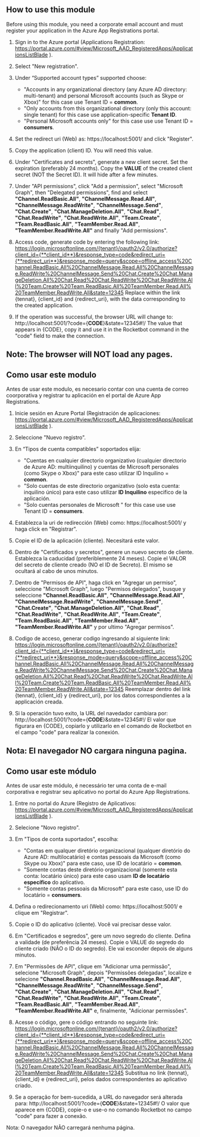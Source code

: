 ## How to use this module

Before using this module, you need a corporate email account and must register your application in the Azure App Registrations portal.

1. Sign in to the Azure portal (Applications Registration: https://portal.azure.com/#view/Microsoft_AAD_RegisteredApps/ApplicationsListBlade ).
2. Select "New registration".
3. Under “Supported account types” supported choose:
    - "Accounts in any organizational directory (any Azure AD directory: multi-tenant) and personal Microsoft accounts (such as Skype or Xbox)" for this case use Tenant ID = **common**.
    - "Only accounts from this organizational directory (only this account: single tenant) for this case use application-specific **Tenant ID**.
    - "Personal Microsoft accounts only" for this case use use Tenant ID = **consumers**.
4. Set the redirect uri (Web) as: https://localhost:5001/ and click "Register".
5. Copy the application (client) ID. You will need this value.
6. Under "Certificates and secrets", generate a new client secret. Set the expiration (preferably 24 months). Copy the **VALUE** of the created client secret (NOT the Secret ID). It will hide after a few minutes.
7. Under "API permissions", click "Add a permission", select "Microsoft Graph", then "Delegated permissions", find and select **"Channel.ReadBasic.All"**, **"ChannelMessage.Read.All"**, **"ChannelMessage.ReadWrite"**, **"ChannelMessage.Send"**, **"Chat.Create"**, **"Chat.ManageDeletion.All"**, **"Chat.Read"**, **"Chat.ReadWrite"**, **"Chat.ReadWrite.All"**, **"Team.Create"**, **"Team.ReadBasic.All"**, **"TeamMember.Read.All"**, **"TeamMember.ReadWrite.All"** and finally "Add permissions".

8. Access code, generate code by entering the following link:
https://login.microsoftonline.com/{tenant}/oauth2/v2.0/authorize?client_id={**client_id**}&response_type=code&redirect_uri={**redirect_uri**}&response_mode=query&scope=offline_access%20Channel.ReadBasic.All%20ChannelMessage.Read.All%20ChannelMessage.ReadWrite%20ChannelMessage.Send%20Chat.Create%20Chat.ManageDeletion.All%20Chat.Read%20Chat.ReadWrite%20Chat.ReadWrite.All%20Team.Create%20Team.ReadBasic.All%20TeamMember.Read.All%20TeamMember.ReadWrite.All&state=12345
Replace within the link {tennat}, {client_id} and {redirect_uri}, with the data corresponding to the created application.

9. If the operation was successful, the browser URL will change to: http://localhost:5001/?code={**CODE**}&state=12345#!/
The value that appears in {CODE}, copy it and use it in the Rocketbot command in the "code" field to make the connection.

Note: The browser will NOT load any pages.
---
## Como usar este modulo

Antes de usar este modulo, es necesario contar con una cuenta de correo coorporativa y registrar tu aplicación en el portal de Azure App Registrations. 

1. Inicie sesión en Azure Portal (Registración de aplicaciones: https://portal.azure.com/#view/Microsoft_AAD_RegisteredApps/ApplicationsListBlade ).
2. Seleccione "Nuevo registro".
3. En “Tipos de cuenta compatibles” soportados elija:
    - "Cuentas en cualquier directorio organizativo (cualquier directorio de Azure AD: multiinquilino) y cuentas de Microsoft personales (como Skype o Xbox)" para este caso utilizar  ID Inquilino = **common**.
    - "Solo cuentas de este directorio organizativo (solo esta cuenta: inquilino único) para este caso utilizar **ID Inquilino** especifico de la aplicación.
    - "Solo cuentas personales de Microsoft " for this case use use Tenant ID = **consumers**.
4. Establezca la uri de redirección (Web) como: https://localhost:5001/ y haga click en "Registrar".
5. Copie el ID de la aplicación (cliente). Necesitará este valor.
6. Dentro de "Certificados y secretos", genere un nuevo secreto de cliente. Establezca la caducidad (preferiblemente 24 meses). Copie el VALOR del secreto de cliente creado (NO el ID de Secreto). El mismo se ocultará al cabo de unos minutos.
7. Dentro de "Permisos de API", haga click en "Agregar un permiso", seleccione "Microsoft Graph", luego "Permisos delegados", busque y seleccione **"Channel.ReadBasic.All"**, **"ChannelMessage.Read.All"**, **"ChannelMessage.ReadWrite"**, **"ChannelMessage.Send"**, **"Chat.Create"**, **"Chat.ManageDeletion.All"**, **"Chat.Read"**, **"Chat.ReadWrite"**, **"Chat.ReadWrite.All"**, **"Team.Create"**, **"Team.ReadBasic.All"**, **"TeamMember.Read.All"**, **"TeamMember.ReadWrite.All"** y por ultimo "Agregar permisos".

8. Codigo de acceso, generar codigo ingresando al siguiente link:
https://login.microsoftonline.com/{tenant}/oauth2/v2.0/authorize?client_id={**client_id**}&response_type=code&redirect_uri={**redirect_uri**}&response_mode=query&scope=offline_access%20Channel.ReadBasic.All%20ChannelMessage.Read.All%20ChannelMessage.ReadWrite%20ChannelMessage.Send%20Chat.Create%20Chat.ManageDeletion.All%20Chat.Read%20Chat.ReadWrite%20Chat.ReadWrite.All%20Team.Create%20Team.ReadBasic.All%20TeamMember.Read.All%20TeamMember.ReadWrite.All&state=12345
Reemplazar dentro del link {tennat}, {client_id} y {redirect_uri}, por los datos correspondientes a la applicación creada.

9. Si la operación tuvo exito, la URL del navedador cambiara por: http://localhost:5001/?code={**CODE**}&state=12345#!/ 
El valor que figurara en {CODE}, copiarlo y utilizarlo en el comando de Rocketbot en el campo "code" para realizar la conexión.

Nota: El navegador NO cargara ninguna pagina.
---
## Como usar este módulo

Antes de usar este módulo, é necessário ter uma conta de e-mail corporativa e registrar seu aplicativo no portal do Azure App Registrations.

1. Entre no portal do Azure (Registro de Aplicativos: https://portal.azure.com/#view/Microsoft_AAD_RegisteredApps/ApplicationsListBlade ).
2. Selecione "Novo registro".
3. Em "Tipos de conta suportados", escolha:
    - "Contas em qualquer diretório organizacional (qualquer diretório do Azure AD: multilocatário) e contas pessoais da Microsoft (como Skype ou Xbox)" para este caso, use ID de locatário = **common**.
    - "Somente contas deste diretório organizacional (somente esta conta: locatário único) para este caso usam **ID de locatário específico** do aplicativo.
    - "Somente contas pessoais da Microsoft" para este caso, use ID do locatário = **consumers**.
4. Defina o redirecionamento uri (Web) como: https://localhost:5001/ e clique em "Registrar".
5. Copie o ID do aplicativo (cliente). Você vai precisar desse valor.
6. Em "Certificados e segredos", gere um novo segredo do cliente. Defina a validade (de preferência 24 meses). Copie o VALUE do segredo do cliente criado (NÃO o ID do segredo). Ele vai esconder depois de alguns minutos.
7. Em "Permissões de API", clique em "Adicionar uma permissão", selecione "Microsoft Graph", depois "Permissões delegadas", localize e selecione **"Channel.ReadBasic.All"**, **"ChannelMessage.Read.All"**, **"ChannelMessage.ReadWrite"**, **"ChannelMessage.Send"**, **"Chat.Create"**, **"Chat.ManageDeletion.All"**, **"Chat.Read"**, **"Chat.ReadWrite"**, **"Chat.ReadWrite.All"**, **"Team.Create"**, **"Team.ReadBasic.All"**, **"TeamMember.Read.All"**, **"TeamMember.ReadWrite.All"** e, finalmente, "Adicionar permissões".

8. Acesse o código, gere o código entrando no seguinte link:
https://login.microsoftonline.com/{tenant}/oauth2/v2.0/authorize?client_id={**client_id**}&response_type=code&redirect_uri={**redirect_uri**}&response_mode=query&scope=offline_access%20Channel.ReadBasic.All%20ChannelMessage.Read.All%20ChannelMessage.ReadWrite%20ChannelMessage.Send%20Chat.Create%20Chat.ManageDeletion.All%20Chat.Read%20Chat.ReadWrite%20Chat.ReadWrite.All%20Team.Create%20Team.ReadBasic.All%20TeamMember.Read.All%20TeamMember.ReadWrite.All&state=12345
Substitua no link {tennat}, {client_id} e {redirect_uri}, pelos dados correspondentes ao aplicativo criado.

9. Se a operação for bem-sucedida, a URL do navegador será alterada para: http://localhost:5001/?code={**CODE**}&state=12345#!/
O valor que aparece em {CODE}, copie-o e use-o no comando Rocketbot no campo "code" para fazer a conexão.

Nota: O navegador NÃO carregará nenhuma página.